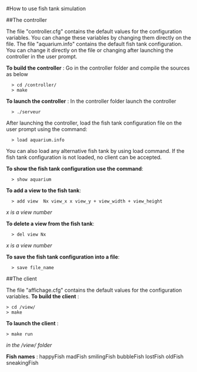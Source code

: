 #How to use fish tank simulation

##The controller

The file "controller.cfg" contains the default values for the configuration variables. You can change these variables by changing them directly on the file.
The file "aquarium.info" contains the default fish tank configuration. You can change it directly on the file or changing after launching the controller in the user prompt.

**To build the controller** : Go in the controller folder and compile the sources as below 
     
      > cd /controller/
      > make

**To launch the controller** : In the controller folder launch the controller
	
	  > ./serveur
       
After launching the controller, load the fish tank configuration file on the user prompt using the command:
        
      > load aquarium.info
        
You can also load any alternative fish tank by using load command. If the fish tank configuration is not loaded, no client can be accepted.

**To show the fish tank configuration use the command**:
        
      > show aquarium
        
**To add a view to the fish tank**:
        
      > add view  Nx view_x x view_y + view_width + view_height
     
  _x is a view number_
      
**To delete a view from the fish tank**:   
        
      > del view Nx
         
  _x is a view number_
         
**To save the fish tank configuration into a file**:

	  > save file_name

##The client

The file "affichage.cfg" contains the default values for the configuration variables.
**To build the client** : 

	> cd /view/
	> make

**To launch the client** : 
        
    > make run 
    
  _in the /view/ folder_

**Fish names** : happyFish madFish smilingFish bubbleFish lostFish oldFish sneakingFish
